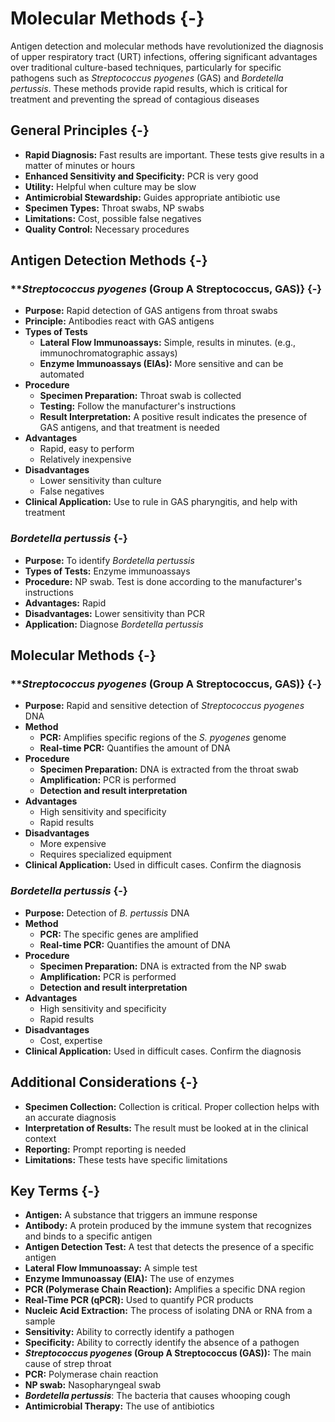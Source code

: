 # Molecular Methods {-}

Antigen detection and molecular methods have revolutionized the diagnosis of upper respiratory tract (URT) infections, offering significant advantages over traditional culture-based techniques, particularly for specific pathogens such as *Streptococcus pyogenes* (GAS) and *Bordetella pertussis*. These methods provide rapid results, which is critical for treatment and preventing the spread of contagious diseases

## **General Principles** {-}

*   **Rapid Diagnosis:** Fast results are important. These tests give results in a matter of minutes or hours
*   **Enhanced Sensitivity and Specificity:** PCR is very good
*   **Utility:** Helpful when culture may be slow
*   **Antimicrobial Stewardship:** Guides appropriate antibiotic use
*   **Specimen Types:** Throat swabs, NP swabs
*   **Limitations:** Cost, possible false negatives
*   **Quality Control:** Necessary procedures

## **Antigen Detection Methods** {-}

### ***Streptococcus pyogenes* (Group A Streptococcus, GAS)} {-}

*   **Purpose:** Rapid detection of GAS antigens from throat swabs
*   **Principle:** Antibodies react with GAS antigens
*   **Types of Tests**
    *   **Lateral Flow Immunoassays:** Simple, results in minutes. (e.g., immunochromatographic assays)
    *   **Enzyme Immunoassays (EIAs):** More sensitive and can be automated
*   **Procedure**
    *   **Specimen Preparation:** Throat swab is collected
    *   **Testing:** Follow the manufacturer's instructions
    *   **Result Interpretation:** A positive result indicates the presence of GAS antigens, and that treatment is needed
*   **Advantages**
    *   Rapid, easy to perform
    *   Relatively inexpensive
*   **Disadvantages**
    *   Lower sensitivity than culture
    *   False negatives
*   **Clinical Application:** Use to rule in GAS pharyngitis, and help with treatment

### ***Bordetella pertussis*** {-}

*   **Purpose:** To identify *Bordetella pertussis*
*   **Types of Tests:** Enzyme immunoassays
*   **Procedure:** NP swab. Test is done according to the manufacturer's instructions
*   **Advantages:** Rapid
*   **Disadvantages:** Lower sensitivity than PCR
*   **Application:** Diagnose *Bordetella pertussis*

## **Molecular Methods** {-}

### ***Streptococcus pyogenes* (Group A Streptococcus, GAS)} {-}

*   **Purpose:** Rapid and sensitive detection of *Streptococcus pyogenes* DNA
*   **Method**
    *   **PCR:** Amplifies specific regions of the *S. pyogenes* genome
    *   **Real-time PCR:** Quantifies the amount of DNA
*   **Procedure**
    *   **Specimen Preparation:** DNA is extracted from the throat swab
    *   **Amplification:** PCR is performed
    *   **Detection and result interpretation**
*   **Advantages**
    *   High sensitivity and specificity
    *   Rapid results
*   **Disadvantages**
    *   More expensive
    *   Requires specialized equipment
*   **Clinical Application:** Used in difficult cases. Confirm the diagnosis

### ***Bordetella pertussis*** {-}

*   **Purpose:** Detection of *B. pertussis* DNA
*   **Method**
    *   **PCR:** The specific genes are amplified
    *   **Real-time PCR:** Quantifies the amount of DNA
*   **Procedure**
    *   **Specimen Preparation:** DNA is extracted from the NP swab
    *   **Amplification:** PCR is performed
    *   **Detection and result interpretation**
*   **Advantages**
    *   High sensitivity and specificity
    *   Rapid results
*   **Disadvantages**
    *   Cost, expertise
*   **Clinical Application:** Used in difficult cases. Confirm the diagnosis

## **Additional Considerations** {-}

*   **Specimen Collection:** Collection is critical. Proper collection helps with an accurate diagnosis
*   **Interpretation of Results:** The result must be looked at in the clinical context
*   **Reporting:** Prompt reporting is needed
*   **Limitations:** These tests have specific limitations

## **Key Terms** {-}

*   **Antigen:** A substance that triggers an immune response
*   **Antibody:** A protein produced by the immune system that recognizes and binds to a specific antigen
*   **Antigen Detection Test:** A test that detects the presence of a specific antigen
*   **Lateral Flow Immunoassay:** A simple test
*   **Enzyme Immunoassay (EIA):** The use of enzymes
*   **PCR (Polymerase Chain Reaction):** Amplifies a specific DNA region
*   **Real-Time PCR (qPCR):** Used to quantify PCR products
*   **Nucleic Acid Extraction:** The process of isolating DNA or RNA from a sample
*   **Sensitivity:** Ability to correctly identify a pathogen
*   **Specificity:** Ability to correctly identify the absence of a pathogen
*   ***Streptococcus pyogenes* (Group A Streptococcus (GAS)):** The main cause of strep throat
*   **PCR:** Polymerase chain reaction
*   **NP swab:** Nasopharyngeal swab
*   ***Bordetella pertussis***: The bacteria that causes whooping cough
*   **Antimicrobial Therapy:** The use of antibiotics
